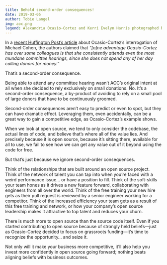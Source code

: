 ```yaml
---
title: Behold second-order consequences!
date: 2019-03-05
author: Tobie Langel
img: aoc.png
legend: Alexandria Ocasio-Cortez and Kerri Evelyn Harris photographed by Corey Torpie ([CC BY 2.0](https://creativecommons.org/licenses/by/2.0))
---
```


In a [recent Huffington Post’s article][huffpost-article] about Ocasio-Cortez’s interrogation of Michael Cohen,
the authors claimed that
_“[o]ne advantage Ocasio-Cortez has over some colleagues is that she consistently attends even the most mundane committee hearings,
since she does not spend any of her day calling donors for money.”_

That’s a second-order consequence.

Being able to attend any committee hearing wasn’t AOC’s original intent at all when she decided to rely exclusively on small donations.
No.
It’s a second-order consequence, a by-product of avoiding to rely on a small pool of large donors that have to be continuously groomed.

Second-order consequences aren’t easy to predict or even to spot,
but they can have dramatic effect.
Leveraging them, even accidentally, can be a great way to gain a competitive edge,
as Ocasio-Cortez’s example shows.

When we look at open source, we tend to only consider the codebase,
the actual lines of code, and believe that’s where all of the value lies.
And precisely because it is open source,
because it’s sitting there, available for all to use,
we fail to see how we can get any value out of it beyond using the code for free.

But that’s just because we ignore second-order consequences.

Think of the relationships that are built around an open source project.
Think of the network of talent you can tap into when you’re faced with a weird performance issue… or have a position to fill.
Think of the soft-skills your team hones as it drives a new feature forward, collaborating with engineers from all over the world.
Think of the free training your new hire gets as their pull request is reviewed by a senior engineer working for a competitor.
Think of the increased efficiency your team gets as a result of this free training and network,
or how your company’s open source leadership makes it attractive to top talent and reduces your churn.

There is much more to open source than the source code itself.
Even if you started contributing to open source
because of strongly held beliefs—just as Ocasio-Cortez decided to focus on grassroots funding—it’s time to recognize the opportunity…
and seize it.

Not only will it make your business more competitive,
it’ll also help you invest more confidently in open source going forward;
nothing beats aligning beliefs with business outcomes.

[huffpost-article]: https://www.huffpost.com/entry/alexandria-ocasio-cortez-mastered-michael-cohen-testimony-preparation-staff_n_5c78605ee4b0de0c3fbf4eb9